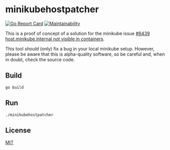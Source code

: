 # minikubehostpatcher

[![Go Report Card](https://goreportcard.com/badge/github.com/patrickhoefler/minikubehostpatcher)](https://goreportcard.com/report/github.com/patrickhoefler/minikubehostpatcher)
[![Maintainability](https://api.codeclimate.com/v1/badges/af9c56e5eb950771cc56/maintainability)](https://codeclimate.com/github/patrickhoefler/minikubehostpatcher/maintainability)

This is a proof of concept of a solution for the minikube issue [#8439 host.minikube.internal not visible in containers](https://github.com/kubernetes/minikube/issues/8439).

This tool _should_ (only) fix a bug in your local minikube setup. However, please be aware that this is alpha-quality software, so be careful and, when in doubt, check the source code.

## Build

`go build`

## Run

`./minikubehostpatcher`

## License

[MIT](https://github.com/patrickhoefler/minikubehostpatcher/blob/main/LICENSE)
